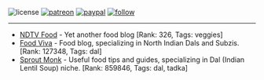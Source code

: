 ![license](https://img.shields.io/github/license/prahladyeri/siterank-stats.svg)
[![patreon](https://img.shields.io/badge/Patreon-brown.svg?logo=patreon)](https://www.patreon.com/prahladyeri)
[![paypal](https://img.shields.io/badge/PayPal-blue.svg?logo=paypal)](https://www.paypal.com/cgi-bin/webscr?cmd=_s-xclick&hosted_button_id=JM8FUXNFUK6EU)
[![follow](https://img.shields.io/twitter/follow/prahladyeri.svg?style=social)](https://twitter.com/prahladyeri)

---
- [NDTV Food](https://food.ndtv.com/) - Yet another food blog [Rank: 326, Tags: veggies]
- [Food Viva](https://foodviva.com/) - Food blog, specializing in North Indian Dals and Subzis. [Rank: 127348, Tags: dal]
- [Sprout Monk](https://sproutmonk.com/) - Useful food tips and guides, specializing in Dal (Indian Lentil Soup) niche. [Rank: 859846, Tags: dal, tadka]

